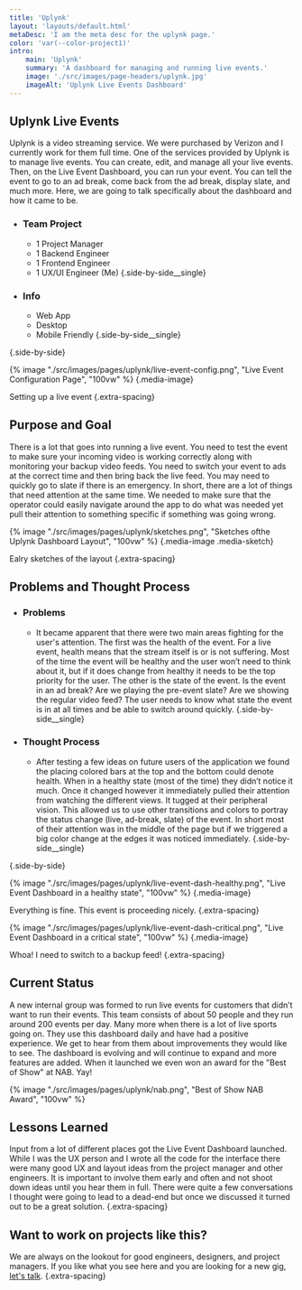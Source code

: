 ```yaml
---
title: 'Uplynk'
layout: 'layouts/default.html'
metaDesc: 'I am the meta desc for the uplynk page.'
color: 'var(--color-project1)'
intro:
    main: 'Uplynk'
    summary: 'A dashboard for managing and running live events.'
    image: './src/images/page-headers/uplynk.jpg'
    imageAlt: 'Uplynk Live Events Dashboard'
---
```


## Uplynk Live Events

Uplynk is a video streaming service. We were purchased by Verizon and I currently work for them full time. One of the services provided by Uplynk is to manage live events. You can create, edit, and manage all your live events. Then, on the Live Event Dashboard, you can run your event. You can tell the event to go to an ad break, come back from the ad break, display slate, and much more. Here, we are going to talk specifically about the dashboard and how it came to be.

- ### Team Project
    - 1 Project Manager
    - 1 Backend Engineer
    - 1 Frontend Engineer
    - 1 UX/UI Engineer (Me)
  {.side-by-side__single}

- ### Info
    - Web App
    - Desktop
    - Mobile Friendly
  {.side-by-side__single}

{.side-by-side}

{% image "./src/images/pages/uplynk/live-event-config.png", "Live Event Configuration Page", "100vw" %}
{.media-image}

Setting up a live event
{.extra-spacing}

## Purpose and Goal

There is a lot that goes into running a live event. You need to test the event to make sure your incoming video is working correctly along with monitoring your backup video feeds. You need to switch your event to ads at the correct time and then bring back the live feed. You may need to quickly go to slate if there is an emergency. In short, there are a lot of things that need attention at the same time. We needed to make sure that the operator could easily navigate around the app to do what was needed yet pull their attention to something specific if something was going wrong.

{% image "./src/images/pages/uplynk/sketches.png", "Sketches ofthe Uplynk Dashboard Layout", "100vw" %}
{.media-image .media-sketch}

Ealry sketches of the layout
{.extra-spacing}

## Problems and Thought Process

- ### Problems
    - It became apparent that there were two main areas fighting for the user's attention. The first was the health of the event. For a live event, health means that the stream itself is or is not suffering. Most of the time the event will be healthy and the user won’t need to think about it, but if it does change from healthy it needs to be the top priority for the user. The other is the state of the event. Is the event in an ad break? Are we playing the pre-event slate? Are we showing the regular video feed? The user needs to know what state the event is in at all times and be able to switch around quickly.
  {.side-by-side__single}

- ### Thought Process
    - After testing a few ideas on future users of the application we found the placing colored bars at the top and the bottom could denote health. When in a healthy state (most of the time) they didn’t notice it much. Once it changed however it immediately pulled their attention from watching the different views. It tugged at their peripheral vision. This allowed us to use other transitions and colors to portray the status change (live, ad-break, slate) of the event. In short most of their attention was in the middle of the page but if we triggered a big color change at the edges it was noticed immediately.
  {.side-by-side__single}

{.side-by-side}

{% image "./src/images/pages/uplynk/live-event-dash-healthy.png", "Live Event Dashboard in a healthy state", "100vw" %}
{.media-image}

Everything is fine. This event is proceeding nicely.
{.extra-spacing}

{% image "./src/images/pages/uplynk/live-event-dash-critical.png", "Live Event Dashboard in a critical state", "100vw" %}
{.media-image}

Whoa! I need to switch to a backup feed!
{.extra-spacing}

## Current Status

A new internal group was formed to run live events for customers that didn’t want to run their events. This team consists of about 50 people and they run around 200 events per day. Many more when there is a lot of live sports going on. They use this dashboard daily and have had a positive experience. We get to hear from them about improvements they would like to see. The dashboard is evolving and will continue to expand and more features are added. When it launched we even won an award for the "Best of Show" at NAB. Yay!

{% image "./src/images/pages/uplynk/nab.png", "Best of Show NAB Award", "100vw" %}

## Lessons Learned

Input from a lot of different places got the Live Event Dashboard launched. While I was the UX person and I wrote all the code for the interface there were many good UX and layout ideas from the project manager and other engineers. It is important to involve them early and often and not shoot down ideas until you hear them in full. There were quite a few conversations I thought were going to lead to a dead-end but once we discussed it turned out to be a great solution.
{.extra-spacing}

## Want to work on projects like this?

We are always on the lookout for good engineers, designers, and project managers. If you like what you see here and you are looking for a new gig, [let's talk](mailto:luke@lukelarsen.com).
{.extra-spacing}
